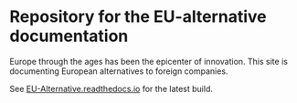 Repository for the EU-alternative documentation
===============================================

Europe through the ages has been the epicenter of innovation. This site is
documenting European alternatives to foreign companies. 

See [EU-Alternative.readthedocs.io](https://eu-alternative.readthedocs.io/en/latest/) for the latest build.

